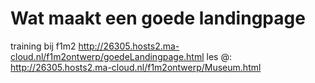 # Wat maakt een goede landingpage
training bij f1m2
http://26305.hosts2.ma-cloud.nl/f1m2ontwerp/goedeLandingpage.html
les @: http://26305.hosts2.ma-cloud.nl/f1m2ontwerp/Museum.html
